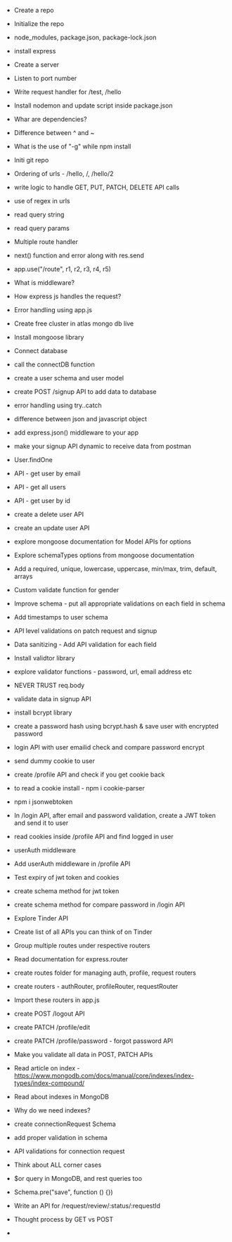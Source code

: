 - Create a repo
- Initialize the repo
- node_modules, package.json, package-lock.json
- install express
- Create a server
- Listen to port number
- Write request handler for /test, /hello
- Install nodemon and update script inside package.json
- Whar are dependencies?
- Difference between ^ and ~
- What is the use of "-g" while npm install

- Initi git repo
- Ordering of urls - /hello, /, /hello/2
- write logic to handle GET, PUT, PATCH, DELETE API calls
- use of regex in urls
- read query string
- read query params

- Multiple route handler
- next() function and error along with res.send
- app.use("/route", r1, r2, r3, r4, r5)
- What is middleware?
- How express js handles the request?
- Error handling using app.js

- Create free cluster in atlas mongo db live
- Install mongoose library
- Connect database
- call the connectDB function
- create a user schema and user model
- create POST /signup API to add data to database
- error handling using try..catch

- difference between json and javascript object
- add express.json() middleware to your app
- make your signup API dynamic to receive data from postman
- User.findOne
- API - get user by email
- API - get all users
- API - get user by id
- create a delete user API
- create an update user API
- explore mongoose documentation for Model APIs for options

- Explore schemaTypes options from mongoose documentation
- Add a required, unique, lowercase, uppercase, min/max, trim, default, arrays
- Custom validate function for gender
- Improve schema - put all appropriate validations on each field in schema
- Add timestamps to user schema
- API level validations on patch request and signup
- Data sanitizing - Add API validation for each field
- Install validtor library
- explore validator functions - password, url, email address etc
- NEVER TRUST req.body

- validate data in signup API
- install bcrypt library
- create a password hash using bcrypt.hash & save user with encrypted password
- login API with user emailid check and compare password encrypt

- send dummy cookie to user
- create /profile API and check if you get cookie back
- to read a cookie install - npm i cookie-parser
- npm i jsonwebtoken
- In /login API, after email and password validation, create a JWT token and send it to user
- read cookies inside /profile API and find logged in user
- userAuth middleware
- Add userAuth middleware in /profile API
- Test expiry of jwt token and cookies
- create schema method for jwt token
- create schema method for compare password in /login API

- Explore Tinder API
- Create list of all APIs you can think of on Tinder
- Group multiple routes under respective routers
- Read documentation for express.router
- create routes folder for managing auth, profile, request routers
- create routers - authRouter, profileRouter, requestRouter
- Import these routers in  app.js
- create POST /logout API
- create PATCH /profile/edit
- create PATCH  /profile/password - forgot password API
- Make you validate all data in POST, PATCH APIs

- Read article on index - https://www.mongodb.com/docs/manual/core/indexes/index-types/index-compound/
- Read about indexes in MongoDB
- Why do we need indexes?
- create connectionRequest Schema
- add proper validation in schema
- API validations for connection request
- Think about ALL corner cases
- $or query in MongoDB, and rest queries too
- Schema.pre("save", function () {})

- Write an API for /request/review/:status/:requestId
- Thought process by GET vs POST
- 

